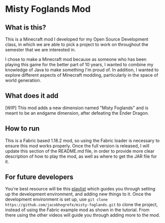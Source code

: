 # Misty Foglands Mod
## What is this?
This is a Minecraft mod I developed for my Open Source Development class, in which we are able to pick a project to work on throughout the semester that we are interested in. 

I chose to make a Minecraft mod because as someone who has been playing this game for the better part of 10 years, I wanted to combine my knowledge of Java to make something I'm proud of. In addition, I wanted to explore different aspects of Minecraft modding, particularly in the space of world generation.

## What does it add
[WIP]
This mod adds a new dimension named "Misty Foglands" and is meant to be an endgame dimension, after defeating the Ender Dragon. 

## How to run
This is a Fabric based 1.18.2 mod, so using the Fabric loader is necessary to ensure this mod works properly. Once the full version is released, I will update this section of the README.md file, in order to provide more clear description of how to play the mod, as well as where to get the JAR file for it.

## For future developers
You're best resource will be this [playlist](https://www.youtube.com/watch?v=Xts41xvfjfs&list=PLKGarocXCE1ECgBI1_Z_Yr4qMdhjVi3kg&index=1&t=4s) which guides you through setting up the development environment, and adding new things to it. Once the development environment is set up, use `git clone https://github.com/jacobhogrefe/misty-foglands.git` to clone the project, instead of using the Fabric example mod as shown in the tutorial. From there using the other videos will guide you through adding more to the mod.